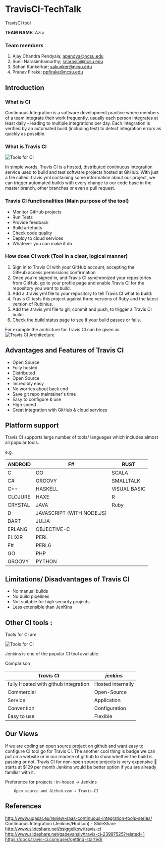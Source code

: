 # TravisCI-TechTalk
TravisCI tool

**TEAM NAME:**  Azra

### Team members


1. Ajay Chandra Pendyala; apendya@ncsu.edu
2. Sunil Narasimhamurthy; snarasi5@ncsu.edu
3. Sohan Kunkerkar; sakunker@ncsu.edu
4. Pranav Firake; ppfirake@ncsu.edu

## Introduction

### What is CI 

Continuous Integration is a software development practice where members of a team integrate their work frequently, usually each person integrates at least daily - leading to multiple integrations per day. Each integration is verified by an automated build (including test) to detect integration errors as quickly as possible.



### What is Travis CI

![Tools for CI](https://github.com/suniltheta/TravisCI-TechTalk/blob/master/img/Travis.png)

In simple words, Travis CI is a hosted, distributed continuous integration service used to build and test software projects hosted at GitHub. With just a file called .travis.yml containing some information about our project, we can trigger automated builds with every change to our code base in the master branch, other branches or even a pull request.


### Travis CI functionalities (Main purpose of the tool)

- Monitor  GitHub projects
- Run Tests
- Provide feedback
- Build artefacts
- Check code quality
- Deploy to cloud services
- Whatever you can make it do


### How does CI work (Tool in a clear, logical manner)


1. Sign in to Travis CI with your GitHub account, accepting the GitHub access permissions confirmation
2. Once you’re signed in, and Travis CI synchronized your repositories from GitHub, go to your profile page and enable Travis CI for the repository you want to build.
3. Add a .travis.yml file to your repository to tell Travis CI what    to build:
4. Travis CI tests this project against three versions of Ruby and the latest version of Rubinius.
5. Add the .travis.yml file to git, commit and push, to trigger a Travis CI build:
6. Check the build status page to see if your build passes or fails.


For example the archicture for Travis CI can be given as 
![Travis CI Architecture](https://github.com/suniltheta/TravisCI-TechTalk/blob/master/img/TravisArch.jpg)


## Advantages and Features of Travis CI

- Open Source
- Fully hosted 
- Distributed
- Open Source
- Incredibly easy
- No worries about back end
- Save git repo maintainer's time
- Easy to configure & use
- High speed
- Great integration with GitHub & cloud services

## Platform support

Travis CI  supports large number of tools/ languages which includes almost all popular tools.

e.g.


| ANDROID | F#                        | RUST         |
|---------|---------------------------|--------------|
| C       | GO                        | SCALA        |
| C#      | GROOVY                    | SMALLTALK    |
| C++     | HASKELL                   | VISUAL BASIC |
| CLOJURE | HAXE                      | R            |
| CRYSTAL | JAVA                      | Ruby         |
| D       | JAVASCRIPT (WITH NODE.JS) |              |
| DART    | JULIA                     |              |
| ERLANG  | OBJECTIVE-C               |              |
| ELIXIR  | PERL                      |              |
| F#      | PERL6                     |              |
| GO      | PHP                       |              |
| GROOVY  | PYTHON                    |              |


## Limitations/ Disadvantages of Travis CI

- No manual builds
- No build pipelines
- Not suitable for high security projects
- Less extensible than JenKins

## Other CI tools :

Tools for CI are

![Tools for CI](https://github.com/suniltheta/TravisCI-TechTalk/blob/master/img/CITools.png)

Jenkins is one of the popular CI tool available.

 Comparison 
 
 | *Travis CI* | *jenkins*     |
|-------------|---------------|
| fully Hosted with github integration  | Hosted internally   |
| Commercial  | Open-Source   |
| Service     | Application   |
| Convention  | Configuration |
| Easy to use | Flexible      |


## Our Views

If we are coding an open source project on github and want easy to configure CI tool go for Travis CI. The another cool thing is badge we can put on a website or in our readme of github to show whether the build is passing or not. 
Travis CI for non-open source projects is very expensive  starts at $129 per month
Jenkins would be better option if you are already familiar with it. 

Preference for projects :
		in-house → Jenkins
		
		Open source and Github.com → Travis-CI
		
		
		
## References

http://www.uqasar.eu/review-saas-continuous-integration-tools-series/
Continuous Integration (Jenkins/Hudson) - SlideShare
http://www.slideshare.net/bsiggelkow/travis-ci
http://www.slideshare.net/gabevanslv/travis-ci-23997525?related=1
https://docs.travis-ci.com/user/getting-started/







